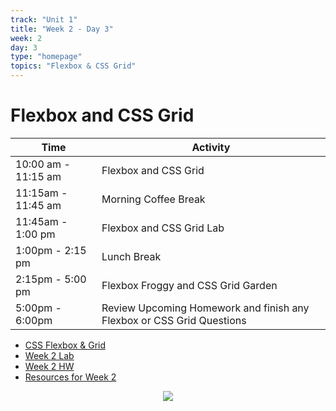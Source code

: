 ```yaml
---
track: "Unit 1"
title: "Week 2 - Day 3"
week: 2
day: 3
type: "homepage"
topics: "Flexbox & CSS Grid"
---
```



# Flexbox and CSS Grid
| Time  | Activity |
| ----- | ------ |
| 10:00 am - 11:15 am | Flexbox and CSS Grid |
| 11:15am - 11:45 am | Morning Coffee Break |
| 11:45am - 1:00 pm | Flexbox and CSS Grid Lab |
| 1:00pm - 2:15 pm | Lunch Break |
| 2:15pm - 5:00 pm | Flexbox Froggy and CSS Grid Garden |
| 5:00pm - 6:00pm | Review Upcoming Homework and finish any Flexbox or CSS Grid Questions |

- [CSS Flexbox & Grid](/unit1/week-2/day-3/slides)
- [Week 2 Lab](/unit1/week-2/day-3/lab)
- [Week 2 HW](/unit1/week-2/day-3/hw)
- [Resources for Week 2](/unit1/week-2/day-3/resources)



<center>

![](https://bigpoppacode.io/img/htmlcssjs.gif)

</center>